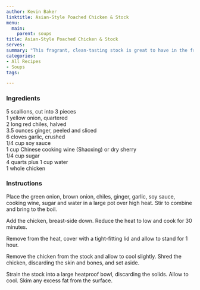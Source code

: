 ```yaml
---
author: Kevin Baker
linktitle: Asian-Style Poached Chicken & Stock
menu:
  main:
    parent: soups
title: Asian-Style Poached Chicken & Stock
serves:
summary: "This fragrant, clean-tasting stock is great to have in the freezer."
categories:
- All Recipes
- Soups
tags:

---
```

### Ingredients

<div class="ingredient-list">

5 scallions, cut into 3 pieces  
1 yellow onion, quartered  
2 long red chiles, halved  
3.5 ounces ginger, peeled and sliced  
6 cloves garlic, crushed  
1/4 cup soy sauce  
1 cup Chinese cooking wine (Shaoxing) or dry sherry  
1/4 cup sugar  
4 quarts plus 1 cup water  
1 whole chicken   

</div>

### Instructions

Place the green onion, brown onion, chiles, ginger, garlic, soy sauce, cooking wine, sugar and water in a large pot over high heat. Stir to combine and bring to the boil. 

Add the chicken, breast-side down. Reduce the heat to low and cook for 30 minutes. 

Remove from the heat, cover with a tight-fitting lid and allow to stand for 1 hour. 

Remove the chicken from the stock and allow to cool slightly. Shred the chicken, discarding the skin and bones, and set aside. 

Strain the stock into a large heatproof bowl, discarding the solids. Allow to cool. Skim any excess fat from the surface. 
